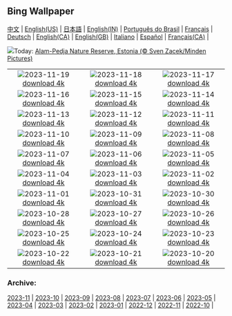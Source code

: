 ## Bing Wallpaper
[中文](README.md) |                     [English(US)](en-US.md) |                     [日本語](ja-JP.md) |                     [English(IN)](en-IN.md) |                     [Português do Brasil](pt-BR.md) |                     [Français](fr-FR.md) |                     [Deutsch](de-DE.md) |                     [English(CA)](en-CA.md) |                     [English(GB)](en-GB.md) |                     [Italiano](it-IT.md) |                     [Español](es-ES.md) |                     [Français(CA)](fr-CA.md) |                    

![](https://www.bing.com/th?id=OHR.FrozenBog_EN-GB6787545750_UHD.jpg&w=1000)Today: [Alam-Pedja Nature Reserve, Estonia (© Sven Zacek/Minden Pictures)](https://www.bing.com/th?id=OHR.FrozenBog_EN-GB6787545750_UHD.jpg)

|      |      |      |
| :----: | :----: | :----: |
|![](https://www.bing.com/th?id=OHR.MilsePolarBear_EN-GB6443152470_UHD.jpg&pid=hp&w=384&h=216&rs=1&c=4)2023-11-19 [download 4k](https://www.bing.com/th?id=OHR.MilsePolarBear_EN-GB6443152470_UHD.jpg)|![](https://www.bing.com/th?id=OHR.MeonHillViewUK_EN-GB5301951758_UHD.jpg&pid=hp&w=384&h=216&rs=1&c=4)2023-11-18 [download 4k](https://www.bing.com/th?id=OHR.MeonHillViewUK_EN-GB5301951758_UHD.jpg)|![](https://www.bing.com/th?id=OHR.AthensAcropolis_EN-GB2831546887_UHD.jpg&pid=hp&w=384&h=216&rs=1&c=4)2023-11-17 [download 4k](https://www.bing.com/th?id=OHR.AthensAcropolis_EN-GB2831546887_UHD.jpg)|
|![](https://www.bing.com/th?id=OHR.SarekSweden_EN-GB7471254512_UHD.jpg&pid=hp&w=384&h=216&rs=1&c=4)2023-11-16 [download 4k](https://www.bing.com/th?id=OHR.SarekSweden_EN-GB7471254512_UHD.jpg)|![](https://www.bing.com/th?id=OHR.RussellLupines_EN-GB2304999094_UHD.jpg&pid=hp&w=384&h=216&rs=1&c=4)2023-11-15 [download 4k](https://www.bing.com/th?id=OHR.RussellLupines_EN-GB2304999094_UHD.jpg)|![](https://www.bing.com/th?id=OHR.OliveOrchard_EN-GB6907892639_UHD.jpg&pid=hp&w=384&h=216&rs=1&c=4)2023-11-14 [download 4k](https://www.bing.com/th?id=OHR.OliveOrchard_EN-GB6907892639_UHD.jpg)|
|![](https://www.bing.com/th?id=OHR.DiwaliAyodhya_EN-GB6661092478_UHD.jpg&pid=hp&w=384&h=216&rs=1&c=4)2023-11-13 [download 4k](https://www.bing.com/th?id=OHR.DiwaliAyodhya_EN-GB6661092478_UHD.jpg)|![](https://www.bing.com/th?id=OHR.ValDiFunes_EN-GB6334905741_UHD.jpg&pid=hp&w=384&h=216&rs=1&c=4)2023-11-12 [download 4k](https://www.bing.com/th?id=OHR.ValDiFunes_EN-GB6334905741_UHD.jpg)|![](https://www.bing.com/th?id=OHR.BadlandsSunrise_EN-GB5753703796_UHD.jpg&pid=hp&w=384&h=216&rs=1&c=4)2023-11-11 [download 4k](https://www.bing.com/th?id=OHR.BadlandsSunrise_EN-GB5753703796_UHD.jpg)|
|![](https://www.bing.com/th?id=OHR.NorwayBirch_EN-GB0948199357_UHD.jpg&pid=hp&w=384&h=216&rs=1&c=4)2023-11-10 [download 4k](https://www.bing.com/th?id=OHR.NorwayBirch_EN-GB0948199357_UHD.jpg)|![](https://www.bing.com/th?id=OHR.LlanberisSnowdoniaSunset_EN-GB2196204197_UHD.jpg&pid=hp&w=384&h=216&rs=1&c=4)2023-11-09 [download 4k](https://www.bing.com/th?id=OHR.LlanberisSnowdoniaSunset_EN-GB2196204197_UHD.jpg)|![](https://www.bing.com/th?id=OHR.KirkilaiTower_EN-GB0394335960_UHD.jpg&pid=hp&w=384&h=216&rs=1&c=4)2023-11-08 [download 4k](https://www.bing.com/th?id=OHR.KirkilaiTower_EN-GB0394335960_UHD.jpg)|
|![](https://www.bing.com/th?id=OHR.LagoPehoe_EN-GB9271592844_UHD.jpg&pid=hp&w=384&h=216&rs=1&c=4)2023-11-07 [download 4k](https://www.bing.com/th?id=OHR.LagoPehoe_EN-GB9271592844_UHD.jpg)|![](https://www.bing.com/th?id=OHR.GuyFawkesnightKettering_EN-GB0299191885_UHD.jpg&pid=hp&w=384&h=216&rs=1&c=4)2023-11-06 [download 4k](https://www.bing.com/th?id=OHR.GuyFawkesnightKettering_EN-GB0299191885_UHD.jpg)|![](https://www.bing.com/th?id=OHR.SilencioSpain_EN-GB8484169314_UHD.jpg&pid=hp&w=384&h=216&rs=1&c=4)2023-11-05 [download 4k](https://www.bing.com/th?id=OHR.SilencioSpain_EN-GB8484169314_UHD.jpg)|
|![](https://www.bing.com/th?id=OHR.SeaNettles_EN-GB7463193359_UHD.jpg&pid=hp&w=384&h=216&rs=1&c=4)2023-11-04 [download 4k](https://www.bing.com/th?id=OHR.SeaNettles_EN-GB7463193359_UHD.jpg)|![](https://www.bing.com/th?id=OHR.DeathValleySalt_EN-GB5385512090_UHD.jpg&pid=hp&w=384&h=216&rs=1&c=4)2023-11-03 [download 4k](https://www.bing.com/th?id=OHR.DeathValleySalt_EN-GB5385512090_UHD.jpg)|![](https://www.bing.com/th?id=OHR.HautBarr_EN-GB4990917809_UHD.jpg&pid=hp&w=384&h=216&rs=1&c=4)2023-11-02 [download 4k](https://www.bing.com/th?id=OHR.HautBarr_EN-GB4990917809_UHD.jpg)|
|![](https://www.bing.com/th?id=OHR.HalloweenPorchAI_EN-GB0364731391_UHD.jpg&pid=hp&w=384&h=216&rs=1&c=4)2023-11-01 [download 4k](https://www.bing.com/th?id=OHR.HalloweenPorchAI_EN-GB0364731391_UHD.jpg)|![](https://www.bing.com/th?id=OHR.AutumnRaven_EN-GB8492098807_UHD.jpg&pid=hp&w=384&h=216&rs=1&c=4)2023-10-31 [download 4k](https://www.bing.com/th?id=OHR.AutumnRaven_EN-GB8492098807_UHD.jpg)|![](https://www.bing.com/th?id=OHR.SavannahSculpture_EN-GB4452502826_UHD.jpg&pid=hp&w=384&h=216&rs=1&c=4)2023-10-30 [download 4k](https://www.bing.com/th?id=OHR.SavannahSculpture_EN-GB4452502826_UHD.jpg)|
|![](https://www.bing.com/th?id=OHR.FiveWinds_EN-GB7573327374_UHD.jpg&pid=hp&w=384&h=216&rs=1&c=4)2023-10-28 [download 4k](https://www.bing.com/th?id=OHR.FiveWinds_EN-GB7573327374_UHD.jpg)|![](https://www.bing.com/th?id=OHR.OldBridgeSkye_EN-GB7231148688_UHD.jpg&pid=hp&w=384&h=216&rs=1&c=4)2023-10-27 [download 4k](https://www.bing.com/th?id=OHR.OldBridgeSkye_EN-GB7231148688_UHD.jpg)|![](https://www.bing.com/th?id=OHR.AutumnLeavesBelfastUK_EN-GB6693162192_UHD.jpg&pid=hp&w=384&h=216&rs=1&c=4)2023-10-26 [download 4k](https://www.bing.com/th?id=OHR.AutumnLeavesBelfastUK_EN-GB6693162192_UHD.jpg)|
|![](https://www.bing.com/th?id=OHR.GrandStaircase_EN-GB6284084433_UHD.jpg&pid=hp&w=384&h=216&rs=1&c=4)2023-10-25 [download 4k](https://www.bing.com/th?id=OHR.GrandStaircase_EN-GB6284084433_UHD.jpg)|![](https://www.bing.com/th?id=OHR.FuzerCastle_EN-GB5805534189_UHD.jpg&pid=hp&w=384&h=216&rs=1&c=4)2023-10-24 [download 4k](https://www.bing.com/th?id=OHR.FuzerCastle_EN-GB5805534189_UHD.jpg)|![](https://www.bing.com/th?id=OHR.PoconosMaze_EN-GB4803656723_UHD.jpg&pid=hp&w=384&h=216&rs=1&c=4)2023-10-23 [download 4k](https://www.bing.com/th?id=OHR.PoconosMaze_EN-GB4803656723_UHD.jpg)|
|![](https://www.bing.com/th?id=OHR.RedGrouseUK_EN-GB4381354892_UHD.jpg&pid=hp&w=384&h=216&rs=1&c=4)2023-10-22 [download 4k](https://www.bing.com/th?id=OHR.RedGrouseUK_EN-GB4381354892_UHD.jpg)|![](https://www.bing.com/th?id=OHR.PersepolisRelief_EN-GB3727800010_UHD.jpg&pid=hp&w=384&h=216&rs=1&c=4)2023-10-21 [download 4k](https://www.bing.com/th?id=OHR.PersepolisRelief_EN-GB3727800010_UHD.jpg)|![](https://www.bing.com/th?id=OHR.PygmySloth_EN-GB3183827420_UHD.jpg&pid=hp&w=384&h=216&rs=1&c=4)2023-10-20 [download 4k](https://www.bing.com/th?id=OHR.PygmySloth_EN-GB3183827420_UHD.jpg)|


### Archive:
[2023-11](archive/en-GB/202311/README.md) | [2023-10](archive/en-GB/202310/README.md) | [2023-09](archive/en-GB/202309/README.md) | [2023-08](archive/en-GB/202308/README.md) | [2023-07](archive/en-GB/202307/README.md) | [2023-06](archive/en-GB/202306/README.md) | [2023-05](archive/en-GB/202305/README.md) | [2023-04](archive/en-GB/202304/README.md) | [2023-03](archive/en-GB/202303/README.md) | [2023-02](archive/en-GB/202302/README.md) | [2023-01](archive/en-GB/202301/README.md) | [2022-12](archive/en-GB/202212/README.md) | [2022-11](archive/en-GB/202211/README.md) | [2022-10](archive/en-GB/202210/README.md) | 